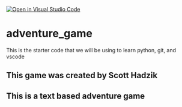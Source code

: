 [![Open in Visual Studio Code](https://classroom.github.com/assets/open-in-vscode-2e0aaae1b6195c2367325f4f02e2d04e9abb55f0b24a779b69b11b9e10269abc.svg)](https://classroom.github.com/online_ide?assignment_repo_id=20185251&assignment_repo_type=AssignmentRepo)
# adventure_game
This is the starter code that we will be using to learn python, git, and vscode

## This game was created by Scott Hadzik

## This is a text based adventure game
